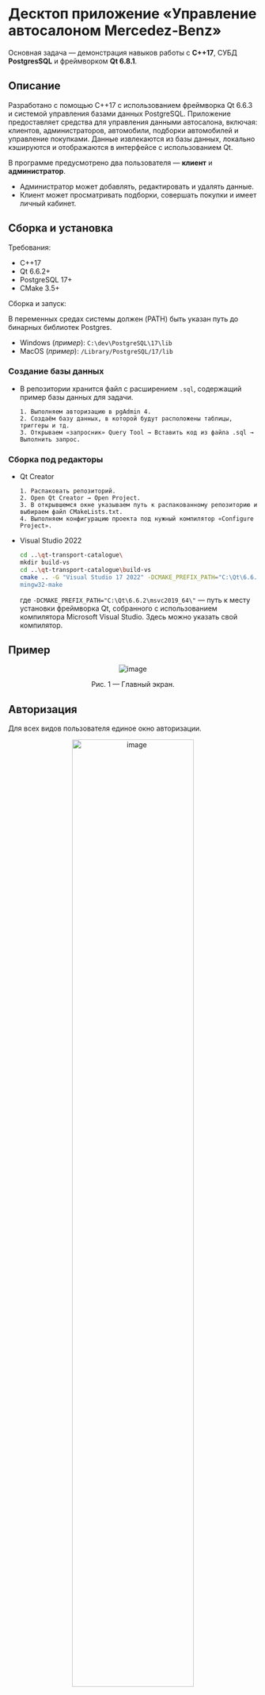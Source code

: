# Десктоп приложение «Управление автосалоном Mercedez-Benz» 
Основная задача — демонстрация навыков работы с **С++17**, СУБД **PostgresSQL** и фреймворком **Qt 6.8.1**.

## Описание
Разработано с помощью C++17 с использованием фреймворка Qt 6.6.3 и системой управления базами данных PostgreSQL. Приложение предоставляет средства для управления данными автосалона, включая: клиентов, администраторов, автомобили, подборки автомобилей и управление покупками. Данные извлекаются из базы данных, локально кэшируются и отображаются в интерфейсе с использованием Qt. 

В программе предусмотрено два пользователя — **клиент** и **администратор**.
* Администратор может добавлять, редактировать и удалять данные.
* Клиент может просматривать подборки, совершать покупки и имеет личный кабинет.

## Сборка и установка
Требования:
- C++17
- Qt 6.6.2+
- PostgreSQL 17+
- CMake 3.5+

Сборка и запуск:

В переменных средах системы должен (PATH) быть указан путь до бинарных библиотек Postgres.
* Windows (_пример_): `C:\dev\PostgreSQL\17\lib`
* MacOS (_пример_): `/Library/PostgreSQL/17/lib`

### Создание базы данных
* В репозитории хранится файл c расширением `.sql`, содержащий пример базы данных для задачи.

  ```
  1. Выполняем авторизацию в pgAdmin 4.
  2. Создаём базу данных, в которой будут расположены таблицы, триггеры и тд.
  3. Открываем «запросник» Query Tool → Вставить код из файла .sql → Выполнить запрос.
  ```

### Сборка под редакторы

* Qt Creator
  ```
  1. Распаковать репозиторий.
  2. Open Qt Creator → Open Project.
  3. В открывшемся окне указываем путь к распакованному репозиторию и выбираем файл CMakeLists.txt.
  4. Выполняем конфигурацию проекта под нужный компилятор «Configure Project».
  ```

* Visual Studio 2022
  ```sh
  cd ..\qt-transport-catalogue\
  mkdir build-vs
  cd ..\qt-transport-catalogue\build-vs
  cmake .. -G "Visual Studio 17 2022" -DCMAKE_PREFIX_PATH="C:\Qt\6.6.2\msvc2019_64\"
  mingw32-make
  ```
  где `-DCMAKE_PREFIX_PATH="C:\Qt\6.6.2\msvc2019_64\"` — путь к месту установки фреймворка Qt, собранного с использованием компилятора Microsoft Visual Studio. Здесь можно указать свой компилятор.

## Пример  
<div align="center">
  <img src="https://github.com/user-attachments/assets/010655eb-0fec-49a3-a013-f78a9dccc91e" alt="image">
  <p>Рис. 1 — Главный экран.</p>
</div> 

## Авторизация
Для всех видов пользователя единое окно авторизации.
<div align="center">
  <img src="https://github.com/user-attachments/assets/67a30c84-0cd7-4dee-854d-a5c2414cbfdd" alt="image" width = "70%">
  <p>Рис. 2 — Окно авторизации.</p>
</div> 

В программе предусмотрено два пользователя — **клиент** и **администратор**.  

<details>
<summary>Авторизация как администратор</summary>
  
  Требуется таблица admins.
  1. Открыть pgAdmin 4
  2. Открыть Query Tool для базы данных
  3. Выполнить SQL-запрос:
  ```sql
  SELECT * FROM admins;
  ```
  4. Скопировать любой email и вставить в поле Login
  5. Скопировать пароль выбранного почтового адреса и вставить в поле Password

</details>

<details>
<summary>Авторизация как клиент</summary>

  Требуется таблица clients.
  1. Открыть pgAdmin 4
  2. Открыть Query Tool для базы данных
  3. Выполнить SQL-запрос:
  ```sql
  SELECT * FROM clients;
  ```
  5. Скопировать любой email и вставить в поле Login
  6. Скопировать пароль выбранного почтового адреса и вставить в поле Password

</details>

## Возможности клиента
После авторизации появляется плавающее меню. Доступно 4 кнопки — _главная, поиск, сортировка по цветам и профиль_. 

* **Главна страница**. Здесь все автомобили по умолчанию отображаются в белом цвете.
  <div align="center">
    <img src="https://github.com/user-attachments/assets/d816cd7c-a3d5-4bf5-95e9-e1c73af36c99" alt="GIF Image" width="70%">
    <p>Рис. 3 — Главная страница после авторизации как пользователь.</p>
  </div>  
  После выбора автомобиля в прокручиваемом меню, осуществляется переход на отдельную страницу, где пользователю предосталяется возможность выбрать цвет автомобиля и при необходимости произвести оплату. 
  <div align="center">
    <img src="https://github.com/user-attachments/assets/56100e3c-ff71-4d0f-b846-5a1eab8d5224" alt="Image" width="70%">
    <p>Рис. 4 — Персональная страница автомобиля с возможностью выбора цветов и покупки.</p>
  </div> 
  В правом верхем углу карточки автомобиля отображается доступное количество цветов.
  <div align="center">
    <img src="https://github.com/user-attachments/assets/6ef7c5f6-423b-4f29-8373-f525af132b0d" alt="GIF Image" width="70%">
    <p>Рис. 5 — Персональная страница автомобиля с возможностью выбора цветов и покупки.</p>
  </div> 
* **Сортировка по цветам**.
  <div align="center">
    <img src="https://github.com/user-attachments/assets/012c00f8-50ea-4b43-9111-bc45df9c9bec" alt="GIF Image" width="50%">
    <p>Рис. 6 — Главная страница после авторизации как пользователь.</p>
  </div> 

* **Оплата**. Оплата происходит после нажатия на кнопку «К оплате». 

  Выполняется запрос `INSERT`в базу данных:
  ```sql
  INSERT INTO public.purchases(id, car_id, client_id) VALUES (%1, %2, %3);
  ```
  где `%1` — порядковый номер новой записи в таблице `purchases` (он подбирается автоматически), `%2` — id купленного автомобиля (ссылка на столбец id из таблицы cars), `%3` — id клиента (ссылка на столбец id из таблицы clients).
  
  Купленный автомобиль отображается в таблице `purchases` и отображается в профиле.
  <div align="center">
    <img src="https://github.com/user-attachments/assets/82db5d06-3786-4fcc-8b8f-05572f31abcf" alt="Image">
    <p>Рис. 8 — Подтверждение операции.</p>
  </div> 
  
* **Профиль**. Здесь отображается прокручиваемый вниз виджет, который содержит в себе карточки купленных автомобилей клиентом. 
  <div align="center">
    <img src="https://github.com/user-attachments/assets/e44b73a2-3d1f-4303-9877-7e4df31be462" alt="Image" width="50%">
    <p>Рис. 9 — Страница профиля.</p>
  </div> 
  
## Возможности администратора
По умолчанию эта страница будет пустой до тех пор, пока не будет выбрана таблица для редактирования. Чтобы это сделать, необходимо нажать на выпадающий список в верхней части экрана. Это виджет, в который динамически добавятся все таблицы из базы данных. 
<div align="center">
  <img src="https://github.com/user-attachments/assets/738d6875-7a6d-4339-9087-ec31fe93c6a8" alt="image" width="50%">
  <p>Рис. 10 — Страница по умолчанию для администратора.</p>
</div>

После выбора таблицы её данные отображаются на экране.
<div align="center">
  <img src="https://github.com/user-attachments/assets/6e6dde3e-73b5-4ed5-9f40-02736aefaff1" alt="image" width="50%">
  <p>Рис. 11 — Выгрузка данных из таблицы.</p>
</div>

Если плавающее меню администратора перекрывает часть данных, есть возможность его перетаскивать в пределах экрана. Логику реализует сигнал `bool Table::eventFilter(QObject* obj, QEvent* event)`.
<div align="center">
  <img src="https://github.com/user-attachments/assets/4a039503-255c-492b-be0c-be83d37ccd1a" alt="image" width="50%">
  <p>Рис. 12 — Динамическое изменение позиции плавающего меню.</p>
</div>

### Добавление записи
После нажатия на «Добавить», происходит вызов функции `void Table::AddRecord();`, которая в себе создаёт экземпляр класса EditDialog, в котором строится диалоговое окно `EditDialog dialog(newRecord, this);`, где `newRecord` — передача конкретной записи из базы данных в виде QSqlRecord. Эта запись используется для отображения столбцов таблицы.

Здесь нельзя задать значение поля id. Потому что это «счётчик» записей в таблице, который будет сам автоматически увеличиваться по мере поступления новых записей.
<div align="center">
  <img src="https://github.com/user-attachments/assets/ce6f503a-9ce2-475b-a345-abce94b22846" alt="image">
  <p>Рис. 13 — Окно для добавления.</p>
</div>

## Удаление записи
Производится ввод ID записи в таблице. Она будет удалена.

В некоторых таблицах, например, ID начинается необязательно с 1. Итерироваться в этом окне мы можем от самого минимального ID до самого максимального. Чтобы не выходить за пределы.
<div align="center">
  <img src="https://github.com/user-attachments/assets/93fefce8-ee9c-40b0-a120-2a9f731b8ea1" alt="image">
  <p>Рис. 14 — Окно ввода ID записи (автоинкрементируемого столбца) в текущей таблице.</p>
</div>

После указания ID удаляемой записи выходит окно подтверждения удаления, где строится таблица с удаляемой строкой (чтобы быть уверенным, что удаляется именно то, что мы задумали).
<div align="center">
  <img src="https://github.com/user-attachments/assets/39c3bbce-84ff-4ba9-b20f-dcee17e80708" alt="image">
  <p>Рис. 15 — Вывод удаляемой строки.</p>
</div>

После подтверждения происходит удаление из основной таблицы, **а записи, которые ссылались на первичный ключ этой строки, каскадно удаляются**.
<div align="center">
  <img src="https://github.com/user-attachments/assets/afc0ea81-7648-4562-bcf3-43e3f9d9248b" alt="image">
  <p>Рис. 16 — Окно подтверждения удаления.</p>
</div>

## Редактирование записи
Для редактирования указывается всегда номер строки в таблицы, а не ID записи. 
<div align="center">
  <img src="https://github.com/user-attachments/assets/d7c0b9b5-9a02-4260-aff5-85586e22d4ac" alt="image">
  <p>Рис. 17 — Окно поиска записи в таблице.</p>
</div>

Здесь редактирование порядкового номера записи (id) также недоступно.
<div align="center">
  <img src="https://github.com/user-attachments/assets/08848999-eab6-4a4e-bbb5-b9fc026870e1" alt="image">
  <p>Рис. 18 — Окно редактирования записи.</p>
</div>

## ER-диаграмма базы данных
<div align="center">
  <img src="https://github.com/user-attachments/assets/96c5a4b0-6d4f-41f4-a66d-a5c035a8c498" alt="image">
  <p>Рис. 19 — ER-диаграмма.</p>
</div>    
